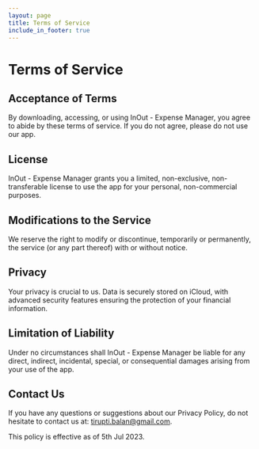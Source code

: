 ```yaml
---
layout: page
title: Terms of Service
include_in_footer: true
---
```


# Terms of Service

## Acceptance of Terms

By downloading, accessing, or using InOut - Expense Manager, you agree to abide by these terms of service. If you do not agree, please do not use our app.

## License

InOut - Expense Manager grants you a limited, non-exclusive, non-transferable license to use the app for your personal, non-commercial purposes.

## Modifications to the Service

We reserve the right to modify or discontinue, temporarily or permanently, the service (or any part thereof) with or without notice.

## Privacy

Your privacy is crucial to us. Data is securely stored on iCloud, with advanced security features ensuring the protection of your financial information.

## Limitation of Liability

Under no circumstances shall InOut - Expense Manager be liable for any direct, indirect, incidental, special, or consequential damages arising from your use of the app.

## Contact Us
If you have any questions or suggestions about our Privacy Policy, do not hesitate to contact us at: [tirupti.balan@gmail.com](mailto:tirupti.balan@gmail.com).

This policy is effective as of 5th Jul 2023.
